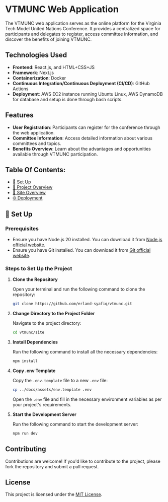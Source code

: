# VTMUNC Web Application

The VTMUNC web application serves as the online platform for the Virginia Tech Model United Nations Conference. It provides a centralized space for participants and delegates to register, access committee information, and discover the benefits of joining VTMUNC.

## Technologies Used

- **Frontend**: React.js, and HTML+CSS+JS
- **Framework**: Next.js 
- **Containerization**: Docker
- **Continuous Integration/Continuous Deployment (CI/CD)**: GitHub Actions
- **Deployment**: AWS EC2 instance running Ubuntu Linux, AWS DynamoDB for database and setup is done through bash scripts. 

## Features

- **User Registration**: Participants can register for the conference through the web application.
- **Committee Information**: Access detailed information about various committees and topics.
- **Benefits Overview**: Learn about the advantages and opportunities available through VTMUNC participation.

## Table Of Contents:

- [🚀 Set Up](#set-up)
- [📂 Project Overview](docs/project-overview.md)
- [📙 Site Overview](docs/site-overview.md)
- [🌐 Deployment](docs/deployment.md)

## 🚀 Set Up
### Prerequisites

- Ensure you have Node.js 20 installed. You can download it from [Node.js official website](https://nodejs.org/).
- Ensure you have Git installed. You can download it from [Git official website](https://git-scm.com/).

### Steps to Set Up the Project

1. **Clone the Repository**

   Open your terminal and run the following command to clone the repository:

   ```bash
   git clone https://github.com/erland-syafiq/vtmunc.git
   ```

2. **Change Directory to the Project Folder**

   Navigate to the project directory:

   ```bash
   cd vtmunc/site
   ```

3. **Install Dependencies**

   Run the following command to install all the necessary dependencies:

   ```bash
   npm install
   ```

4. **Copy .env Template**

   Copy the `.env.template` file to a new `.env` file:

   ```bash
   cp ../docs/assets/env.template .env
   ```

   Open the `.env` file and fill in the necessary environment variables as per your project's requirements.

5. **Start the Development Server**

   Run the following command to start the development server:

   ```bash
   npm run dev
   ```

## Contributing

Contributions are welcome! If you'd like to contribute to the project, please fork the repository and submit a pull request.

## License

This project is licensed under the [MIT License](LICENSE).